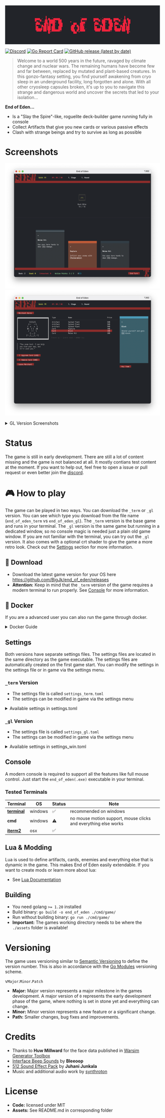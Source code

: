 <p align="center">
  <img align="center" src=".github/header.png" />
</p>

[![Discord](https://img.shields.io/discord/1099310842564059168?label=discord)](https://discord.gg/XpDvfvVuB2) [![Go Report Card](https://goreportcard.com/badge/github.com/BigJk/end_of_eden)](https://goreportcard.com/report/github.com/BigJk/end_of_eden) [![GitHub release (latest by date)](https://img.shields.io/github/v/release/BigJk/end_of_eden)](https://github.com/BigJk/end_of_eden/releases)

> Welcome to a world 500 years in the future, ravaged by climate change and nuclear wars. The remaining humans have become few and far between, replaced by mutated and plant-based creatures. In this gonzo-fantasy setting, you find yourself awakening from cryo sleep in an underground facility, long forgotten and alone. With all other cryosleep capsules broken, it's up to you to navigate this strange and dangerous world and uncover the secrets that led to your isolation...

**End of Eden...**
- Is a "Slay the Spire"-like, roguelite deck-builder game running fully in console
- Collect Artifacts that give you new cards or various passive effects
- Clash with strange beings and try to survive as long as possible


# Screenshots

![Screenshot](.github/screenshot.png)
![Screenshot](.github/screenshot_merchant.png)

<details><summary>GL Version Screenshots</summary>


The following screenshots are from the ``_gl`` version of the game. The ``_gl`` version is the same game but running in a dedicated window. Additionally, a crt shader is activated to give the game a more retro look.

![Screenshot](.github/screenshot_gl1.png)
![Screenshot](.github/screenshot_gl2.png)
![Screenshot](.github/screenshot_gl3.png)

</details>

# Status

The game is still in early development. There are still a lot of content missing and the game is not balanced at all. It mostly contians test content at the moment. If you want to help out, feel free to open a issue or pull request or even better join the [discord](https://discord.gg/XpDvfvVuB2).

# :video_game: How to play

The game can be played in two ways. You can download the ``_term`` or ``_gl`` version. You can see which type you download from the file name (``end_of_eden_term`` vs ``end_of_eden_gl``). The ``_term`` version is the base game and runs in your terminal. The ``_gl`` version is the same game but running in a dedicated window, so no console magic is needed just a plain old game window. If you are not familiar with the terminal, you can try out the ``_gl`` version. It also comes with a optional crt shader to give the game a more retro look. Check out the [Settings](#settings) section for more information.

## :file_folder: Download

- Download the latest game version for your OS here https://github.com/BigJk/end_of_eden/releases
- **Attention:** Keep in mind that the ``_term`` version of the game requires a modern terminal to run properly. See [Console](#console) for more information.

## :whale: Docker

If you are a advanced user you can also run the game through docker.

<details><summary>Docker Guide</summary>


### Pull Image

```
docker pull ghcr.io/bigjk/end_of_eden:master
```

### Base Game

You can run the base game through docker, but audio is not supported. You also have to specify the terminal capabilities via environment flags. The following example uses the ``xterm-256color`` terminal and enables true color support.

````
docker run --name end_of_eden -e TERM=xterm-256color -e COLORTERM=truecolor -it ghcr.io/bigjk/end_of_eden:master /app/end_of_eden --audio=false
````

Possible options for the ``TERM`` environment variable are:
- ``xterm-256color``
- ``xterm``
- ``screen-256color``
- ``screen``
- ``vt100``
and more...

``COLORTERM`` defines if the terminal supports true color. If you are using a modern terminal its probably safe to set this to ``truecolor``. Other options are ``24bit``, ``16mil`` and ``8bit``.

### SSH Server

````
docker run --name end_of_eden -p 8275:8273 -it ghcr.io/bigjk/end_of_eden:master /app/end_of_eden_ssh
````

</details>

## Settings

Both versions have separate settings files. The settings files are located in the same directory as the game executable. The settings files are automatically created on the first game start. You can modify the settings in the settings file or in game via the settings menu.

### ``_term`` Version

- The settings file is called ``settings_term.toml``
- The settings can be modified in game via the settings menu

<details><summary>Available settings in settings.toml</summary>

```toml
# Audio volume
#
volume = 1.0

# Mods that should be loaded (can be edited in game)
#
mods = [ "example_mod", "other_mod" ]
```

</details>

### ``_gl`` Version

- The settings file is called ``settings_gl.toml``
- The settings can be modified in game via the settings menu

<details><summary>Available settings in settings_win.toml</summary>

```toml
# Audio volume
#
volume = 1.0

# Mods that should be loaded (can be edited in game)
#
mods = [ "example_mod", "other_mod" ]

# Enable or disable audio
#
audio = true

# Enable or disable the crt shader
#
crt = true

# DPI scaling
#
dpi = 1

# Font to be used for normal, italic and bold text.
# The font needs to be relative to ./assets/fonts.
# Using a nerd font is recommended: https://www.nerdfonts.com/font-downloads
#
font_normal = 'BigBlueTermPlusNerdFont-Regular.ttf'
font_italic = 'BigBlueTermPlusNerdFont-Regular.ttf'
font_bold = 'BigBlueTermPlusNerdFont-Regular.ttf'

# Font size
#
font_size = 12

# Max fps
#
fps = 30

# Window size
#
height = 800
width = 1100
```

</details>

## Console

A modern console is required to support all the features like full mouse control. Just start the  ``end_of_eden(.exe)`` executable in your terminal.

### Tested Terminals
| Terminal                                              |   OS    | Status             | Note                                                            |
|-------------------------------------------------------|---------|--------------------|-----------------------------------------------------------------|
| **[terminal](https://github.com/microsoft/terminal)** | windows | :white_check_mark: | recommended on windows                                          |
| **cmd**                                               | windows | :warning:          | no mouse motion support, mouse clicks and everything else works |
| **[iterm2](https://iterm2.com/)**                     | osx     | :white_check_mark: |                                                                 |

## Lua & Modding

Lua is used to define artifacts, cards, enemies and everything else that is dynamic in the game. This makes End of Eden easily extendable. If you want to create mods or learn more about lua:

- See [Lua Documentation](docs/LUA_DOCS.md)

## Building

- You need golang ``>= 1.20`` installed
- Build binary: ``go build -o end_of_eden ./cmd/game/``
- Run without building binary: ``go run ./cmd/game/``
- **Important:** The games working directory needs to be where the ``./assets`` folder is available!

# Versioning

The game uses versioning similar to [Semantic Versioning](https://semver.org/) to define the version number. This is also in accordance with the [Go Modules](https://go.dev/doc/modules/version-numbers) versioning scheme.

v``Major``.``Minor``.``Patch``

- **Major:** Major version represents a major milestone in the games development. A major version of ``0`` represents the early development phase of the game, where nothing is set in stone yet and everything can change.
- **Minor:** Minor version represents a new feature or a significant change.
- **Path:** Smaller changes, bug fixes and improvements.

# Credits

- Thanks to **Huw Millward** for the face data published in [Warsim Generator Toolbox](https://huw2k8.itch.io/warsims-generator-toolbox)
- [Interface Beep Sounds](https://bleeoop.itch.io/interface-bleeps) by **Bleeoop**
- [512 Sound Effect Pack](https://opengameart.org/content/512-sound-effects-8-bit-style) by **Juhani Junkala**
- Music and additional audio work by [synthroton](https://synthroton.bandcamp.com/)

# License

- **Code:** licensed under MIT
- **Assets:** See README.md in corresponding folder
